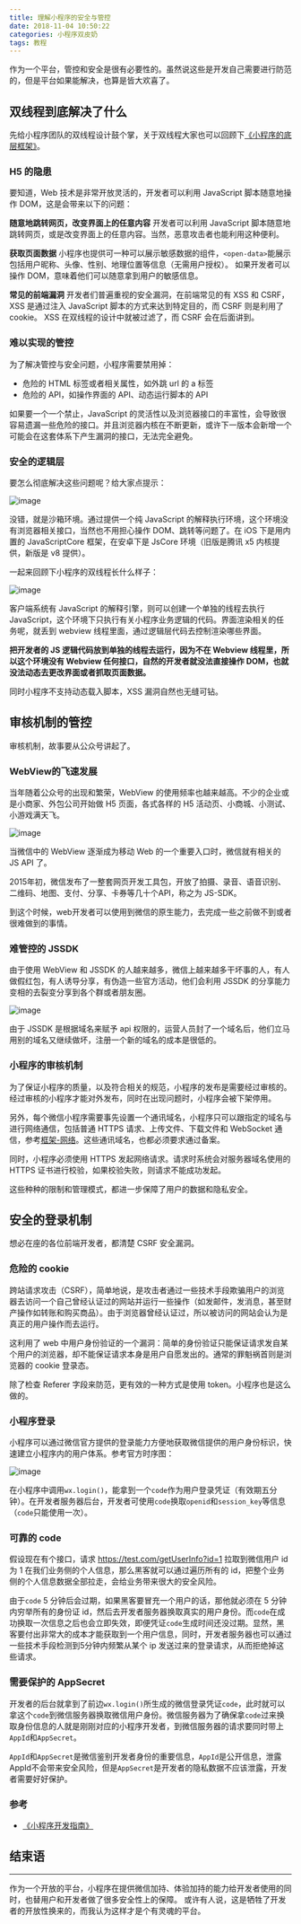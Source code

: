 ```yaml
---
title: 理解小程序的安全与管控
date: 2018-11-04 10:50:22
categories: 小程序双皮奶
tags: 教程
---
```

作为一个平台，管控和安全是很有必要性的。虽然说这些是开发自己需要进行防范的，但是平台如果能解决，也算是皆大欢喜了。
<!--more-->

## 双线程到底解决了什么
先给小程序团队的双线程设计鼓个掌，关于双线程大家也可以回顾下[《小程序的底层框架》](https://godbasin.github.io/2018/09/02/wxapp-technology-architecture/)。

### H5 的隐患
要知道，Web 技术是非常开放灵活的，开发者可以利用 JavaScript 脚本随意地操作 DOM，这是会带来以下的问题：

**随意地跳转网页，改变界面上的任意内容**
开发者可以利用 JavaScript 脚本随意地跳转网页，或是改变界面上的任意内容。当然，恶意攻击者也能利用这种便利。

**获取页面数据**
小程序也提供可一种可以展示敏感数据的组件，`<open-data>`能展示包括用户昵称、头像、性别、地理位置等信息（无需用户授权）。
如果开发者可以操作 DOM，意味着他们可以随意拿到用户的敏感信息。

**常见的前端漏洞**
开发者们普遍重视的安全漏洞，在前端常见的有 XSS 和 CSRF，XSS 是通过注入 JavaScript 脚本的方式来达到特定目的，而 CSRF 则是利用了 cookie。
XSS 在双线程的设计中就被过滤了，而 CSRF 会在后面讲到。

### 难以实现的管控
为了解决管控与安全问题，小程序需要禁用掉：
- 危险的 HTML 标签或者相关属性，如外跳 url 的 a 标签
- 危险的 API，如操作界面的 API、动态运行脚本的 API

如果要一个一个禁止，JavaScript 的灵活性以及浏览器接口的丰富性，会导致很容易遗漏一些危险的接口。并且浏览器内核在不断更新，或许下一版本会新增一个可能会在这套体系下产生漏洞的接口，无法完全避免。

### 安全的逻辑层
要怎么彻底解决这些问题呢？给大家点提示：

![image](https://github-imglib-1255459943.cos.ap-chengdu.myqcloud.com/sandbox.png)

没错，就是沙箱环境。通过提供一个纯 JavaScript 的解释执行环境，这个环境没有浏览器相关接口，当然也不用担心操作 DOM、跳转等问题了。在 iOS 下是用内置的 JavaScriptCore 框架，在安卓下是 JsCore 环境（旧版是腾讯 x5 内核提供，新版是 v8 提供）。

一起来回顾下小程序的双线程长什么样子：

![image](https://github-imglib-1255459943.cos.ap-chengdu.myqcloud.com/1537414306(1).png)

客户端系统有 JavaScript 的解释引擎，则可以创建一个单独的线程去执行 JavaScript，这个环境下只执行有关小程序业务逻辑的代码。界面渲染相关的任务呢，就丢到 webview 线程里面，通过逻辑层代码去控制渲染哪些界面。

**把开发者的 JS 逻辑代码放到单独的线程去运行，因为不在 Webview 线程里，所以这个环境没有 Webview 任何接口，自然的开发者就没法直接操作 DOM，也就没法动态去更改界面或者抓取页面数据。**

同时小程序不支持动态载入脚本，XSS 漏洞自然也无缝可钻。

## 审核机制的管控
审核机制，故事要从公众号讲起了。

### WebView的飞速发展
当年随着公众号的出现和繁荣，WebView 的使用频率也越来越高。不少的企业或是小商家、外包公司开始做 H5 页面，各式各样的 H5 活动页、小商城、小测试、小游戏满天飞。
 
![image](https://github-imglib-1255459943.cos.ap-chengdu.myqcloud.com/1537444454(1).jpg)

当微信中的 WebView 逐渐成为移动 Web 的一个重要入口时，微信就有相关的 JS API 了。

2015年初，微信发布了一整套网页开发工具包，开放了拍摄、录音、语音识别、二维码、地图、支付、分享、卡券等几十个API，称之为 JS-SDK。

到这个时候，web开发者可以使用到微信的原生能力，去完成一些之前做不到或者很难做到的事情。

### 难管控的 JSSDK
由于使用 WebView 和 JSSDK 的人越来越多，微信上越来越多干坏事的人，有人做假红包，有人诱导分享，有伪造一些官方活动，他们会利用 JSSDK 的分享能力变相的去裂变分享到各个群或者朋友圈。

![image](https://github-imglib-1255459943.cos.ap-chengdu.myqcloud.com/1537444835.jpg)

由于 JSSDK 是根据域名来赋予 api 权限的，运营人员封了一个域名后，他们立马用别的域名又继续做坏，注册一个新的域名的成本是很低的。

### 小程序的审核机制
为了保证小程序的质量，以及符合相关的规范，小程序的发布是需要经过审核的。经过审核的小程序才能对外发布，同时在出现问题时，小程序会被下架停用。

另外，每个微信小程序需要事先设置一个通讯域名，小程序只可以跟指定的域名与进行网络通信，包括普通 HTTPS 请求、上传文件、下载文件和 WebSocket 通信，参考[框架-网络](https://developers.weixin.qq.com/miniprogram/dev/framework/ability/network.html)。这些通讯域名，也都必须要求通过备案。

同时，小程序必须使用 HTTPS 发起网络请求。请求时系统会对服务器域名使用的 HTTPS 证书进行校验，如果校验失败，则请求不能成功发起。

这些种种的限制和管理模式，都进一步保障了用户的数据和隐私安全。

## 安全的登录机制
想必在座的各位前端开发者，都清楚 CSRF 安全漏洞。

### 危险的 cookie
跨站请求攻击（CSRF），简单地说，是攻击者通过一些技术手段欺骗用户的浏览器去访问一个自己曾经认证过的网站并运行一些操作（如发邮件，发消息，甚至财产操作如转账和购买商品）。由于浏览器曾经认证过，所以被访问的网站会认为是真正的用户操作而去运行。

这利用了 web 中用户身份验证的一个漏洞：简单的身份验证只能保证请求发自某个用户的浏览器，却不能保证请求本身是用户自愿发出的。通常的罪魁祸首则是浏览器的 cookie 登录态。

除了检查 Referer 字段来防范，更有效的一种方式是使用 token。小程序也是这么做的。

### 小程序登录
小程序可以通过微信官方提供的登录能力方便地获取微信提供的用户身份标识，快速建立小程序内的用户体系。参考官方时序图：

![image](https://github-imglib-1255459943.cos.ap-chengdu.myqcloud.com/%E6%8E%88%E6%9D%83%E6%97%B6%E5%BA%8F%E5%9B%BE.jpg)

在小程序中调用`wx.login()`，能拿到一个`code`作为用户登录凭证（有效期五分钟）。在开发者服务器后台，开发者可使用`code`换取`openid`和`session_key`等信息（`code`只能使用一次）。

### 可靠的 code
假设现在有个接口，请求 https://test.com/getUserInfo?id=1 拉取到微信用户 id 为 1 在我们业务侧的个人信息，那么黑客就可以通过遍历所有的 id，把整个业务侧的个人信息数据全部拉走，会给业务带来很大的安全风险。

由于`code` 5 分钟后会过期，如果黑客要冒充一个用户的话，那他就必须在 5 分钟内穷举所有的身份证 id，然后去开发者服务器换取真实的用户身份。而`code`在成功换取一次信息之后也会立即失效，即便凭证`code`生成时间还没过期。显然，黑客要付出非常大的成本才能获取到一个用户信息，同时，开发者服务器也可以通过一些技术手段检测到5分钟内频繁从某个 ip 发送过来的登录请求，从而拒绝掉这些请求。

### 需要保护的 AppSecret
开发者的后台就拿到了前边`wx.login()`所生成的微信登录凭证`code`，此时就可以拿这个`code`到微信服务器换取微信用户身份。微信服务器为了确保拿`code`过来换取身份信息的人就是刚刚对应的小程序开发者，到微信服务器的请求要同时带上`AppId`和`AppSecret`。

`AppId`和`AppSecret`是微信鉴别开发者身份的重要信息，`AppId`是公开信息，泄露AppId不会带来安全风险，但是`AppSecret`是开发者的隐私数据不应该泄露，开发者需要好好保护。

### 参考
- [《小程序开发指南》](https://developers.weixin.qq.com/ebook?action=get_post_info&token=935589521&volumn=1&lang=zh_CN&book=miniprogram&docid=000cc48f96c5989b0086ddc7e56c0a)


## 结束语
---
作为一个开放的平台，小程序在提供微信加持、体验加持的能力给开发者使用的同时，也替用户和开发者做了很多安全性上的保障。
或许有人说，这是牺牲了开发者的开放性换来的，而我认为这样才是个有灵魂的平台。